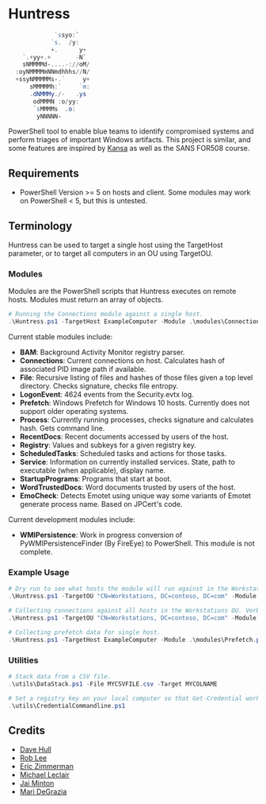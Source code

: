 # Huntress

```PowerShell
             `ssyo:`
            `s.  /y:
            +.      y+
    `.+yy+.+       -N`
    sNMMMMd-....-://oM/  
  :oyNMMMMmNNmdhhhs//N/  
  +ssyNMMMMMs-.`     y+  
      sMMMMMh:`     `m:  
      .dNMMMy./-   .ys
       odMMMN :o/yy:
       `sMMMMs  .o:
        yNNNNN-
```

PowerShell tool to enable blue teams to identify compromised systems and perform triages of important Windows artifacts. This project is similar, and some features are inspired by [Kansa](https://github.com/davehull/Kansa) as well as the SANS FOR508 course.

## Requirements

* PowerShell Version >= 5 on hosts and client. Some modules may work on PowerShell < 5, but this is untested.

## Terminology

Huntress can be used to target a single host using the TargetHost parameter, or to target all computers in an OU using TargetOU.

### Modules

Modules are the PowerShell scripts that Huntress executes on remote hosts. Modules must return an array of objects.

``` PowerShell
# Running the Connections module against a single host.
.\Huntress.ps1 -TargetHost ExampleComputer -Module .\modules\Connections.ps1
```

Current stable modules include:

* **BAM**: Background Activity Monitor registry parser.
* **Connections**: Current connections on host. Calculates hash of associated PID image path if available.
* **File**: Recursive listing of files and hashes of those files given a top level directory. Checks signature, checks file entropy.
* **LogonEvent**: 4624 events from the Security.evtx log. 
* **Prefetch**: Windows Prefetch for Windows 10 hosts. Currently does not support older operating systems.
* **Process**: Currently running processes, checks signature and calculates hash. Gets command line.
* **RecentDocs**: Recent documents accessed by users of the host.
* **Registry**: Values and subkeys for a given registry key.
* **ScheduledTasks**: Scheduled tasks and actions for those tasks.
* **Service**: Information on currently installed services. State, path to executable (when applicable), display name.
* **StartupPrograms**: Programs that start at boot.
* **WordTrustedDocs**: Word documents trusted by users of the host.
* **EmoCheck**: Detects Emotet using unique way some variants of Emotet generate process name. Based on JPCert's code.

Current development modules include: 

* **WMIPersistence**: Work in progress conversion of PyWMIPersistenceFinder (By FireEye) to PowerShell. This module is not complete.

### Example Usage

```PowerShell
# Dry run to see what hosts the module will run against in the Workstations OU.
.\Huntress.ps1 -TargetOU "CN=Workstations, DC=contoso, DC=com" -Module .\modules\Connections.ps1 -DryRun

# Collecting connections against all hosts in the Workstations OU. Verbose switch to show errors.
.\Huntress.ps1 -TargetOU "CN=Workstations, DC=contoso, DC=com" -Module .\modules\Connections.ps1 -Verbose

# Collecting prefetch data for single host. 
.\Huntress.ps1 -TargetHost ExampleComputer -Module .\modules\Prefetch.ps1
```

### Utilities

``` PowerShell
# Stack data from a CSV file.
.\utils\DataStack.ps1 -File MYCSVFILE.csv -Target MYCOLNAME

# Set a registry key on your local computer so that Get-Credential works via commandline without GUI popup.
.\utils\CredentialCommandline.ps1
```

## Credits

* [Dave Hull](https://github.com/davehull)
* [Rob Lee](https://www.sans.org/course/advanced-incident-response-threat-hunting-training)
* [Eric Zimmerman](https://github.com/EricZimmerman)
* [Michael Leclair](https://digitalforensicsurvivalpodcast.com/2019/11/11/dfsp-195-bam/)
* [Jai Minton](https://www.jaiminton.com/cheatsheet/DFIR/#startup-process-information)
* [Mari DeGrazia](http://az4n6.blogspot.com/2016/02/more-on-trust-records-macros-and.html)